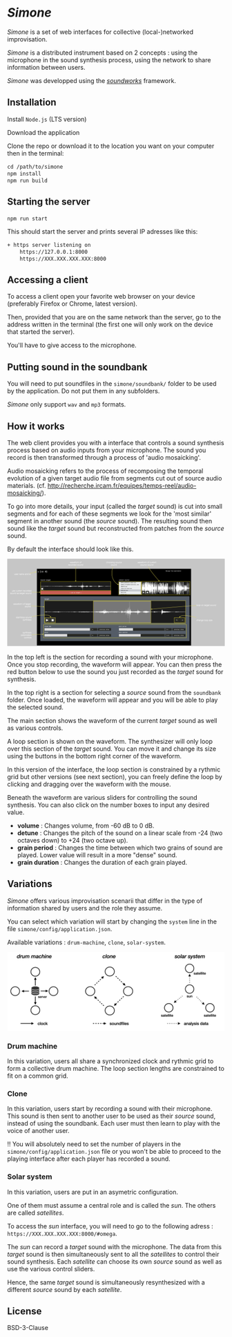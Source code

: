 # _Simone_

_Simone_ is a set of web interfaces for collective (local-)networked improvisation.

_Simone_ is a distributed instrument based on 2 concepts : using the microphone in the sound synthesis process, using the network to share information between users.

_Simone_ was developped using the [*soundworks*](https://github.com/collective-soundworks/soundworks/) framework.


## Installation

Install `Node.js` (LTS version)

Download the application 

Clone the repo or download it to the location you want on your computer then in the terminal: 

```
cd /path/to/simone
npm install
npm run build
```

## Starting the server

```
npm run start
```

This should start the server and prints several IP adresses like this: 

```
+ https server listening on
    https://127.0.0.1:8000
    https://XXX.XXX.XXX.XXX:8000
```

## Accessing a client

To access a client open your favorite web browser on your device (preferably Firefox or Chrome, latest version).

Then, provided that you are on the same network than the server, go to the address written in the terminal (the first one will only work on the device that started the server).

You'll have to give access to the microphone.

## Putting sound in the soundbank

You will need to put soundfiles in the `simone/soundbank/` folder to be used by the application. Do not put them in any subfolders.

_Simone_ only support `wav` and `mp3` formats.

## How it works 

The web client provides you with a interface that controls a sound synthesis process based on audio inputs from your microphone. 
The sound you record is then transformed through a process of 'audio mosaicking'.

Audio mosaicking refers to the process of recomposing the temporal evolution of a given target audio file from segments cut out of source audio materials. (cf. http://recherche.ircam.fr/equipes/temps-reel/audio-mosaicking/).

To go into more details, your input (called the _target_ sound) is cut into small segments and for each of these segments we look for the 'most similar' segment in another sound (the _source_ sound).
The resulting sound then sound like the _target_ sound but reconstructed from patches from the _source_ sound.


By default the interface should look like this.

![](./doc/interface.png)

In the top left is the section for recording a sound with your microphone. Once you stop recording, the waveform will appear. You can then press the red button below to use the sound you just recorded as the _target_ sound for synthesis.

In the top right is a section for selecting a _source_ sound from the `soundbank` folder. Once loaded, the waveform will appear and you will be able to play the selected sound.

The main section shows the waveform of the current _target_ sound as well as various controls.

A loop section is shown on the waveform. The synthesizer will only loop over this section of the _target_ sound. You can move it and change its size using the buttons in the bottom right corner of the waveform.

In this version of the interface, the loop section is constrained by a rythmic grid but other versions (see next section), you can freely define the loop by clicking and dragging over the waveform with the mouse. 

Beneath the waveform are various sliders for controlling the sound synthesis. You can also click on the number boxes to input any desired value.

- __volume__ : Changes volume, from -60 dB to 0 dB.
- __detune__ : Changes the pitch of the sound on a linear scale from -24 (two octaves down) to +24 (two octave up).
- __grain period__ : Changes the time between which two grains of sound are played. Lower value will result in a more "dense" sound.
- __grain duration__ : Changes the duration of each grain played.

## Variations 

_Simone_ offers various improvisation scenarii that differ in the type of information shared by users and the role they assume.

You can select which variation will start by changing the `system` line in the file `simone/config/application.json`.

Available variations : `drum-machine`, `clone`, `solar-system`.

![](./doc/variations.png)

### Drum machine
In this variation, users all share a synchronized clock and rythmic grid to form a collective drum machine. The loop section lengths are constrained to fit on a common grid.

### Clone
In this variation, users start by recording a sound with their microphone. This sound is then sent to another user to be used as their _source_ sound, instead of using the soundbank. Each user must then learn to play with the voice of another user.

!! You will absolutely need to set the number of players in the `simone/config/application.json` file or you won't be able to proceed to the playing interface after each player has recorded a sound.

### Solar system
In this variation, users are put in an asymetric configuration. 

One of them must assume a central role and is called the _sun_. The others are called _satellites_.

To access the _sun_ interface, you will need to go to the following adress : `https://XXX.XXX.XXX.XXX:8000/#omega`.

The _sun_ can record a _target_ sound with the microphone. The data from this _target_ sound is then simultaneously sent to all the _satellites_ to control their sound synthesis. Each _satellite_ can choose its own _source_ sound as well as use the various control sliders. 

Hence, the same _target_ sound is simultaneously resynthesized with a different _source_ sound by each _satellite_. 



## License

BSD-3-Clause
